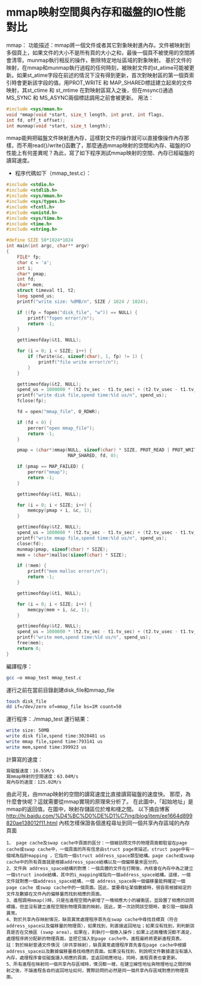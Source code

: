 # mmap映射空間與內存和磁盤的IO性能對比


mmap：
功能描述：mmap將一個文件或者其它對象映射進內存。文件被映射到多個頁上，如果文件的大小不是所有頁的大小之和，最後一個頁不被使用的空間將會清零。munmap執行相反的操作，刪除特定地址區域的對象映射。 基於文件的映射，在mmap和munmap執行過程的任何時刻，被映射文件的st_atime可能被更新。如果st_atime字段在前述的情況下沒有得到更新，首次對映射區的第一個頁索引時會更新該字段的值。用PROT_WRITE 和 MAP_SHARED標誌建立起來的文件映射，其st_ctime 和 st_mtime
在對映射區寫入之後，但在msync()通過MS_SYNC 和 MS_ASYNC兩個標誌調用之前會被更新。
用法：

```c
#include <sys/mman.h>
void *mmap(void *start, size_t length, int prot, int flags,
int fd, off_t offset);
int munmap(void *start, size_t length);
```

mmap能夠把磁盤文件映射進內存，這樣對文件的操作就可以直接像操作內存那樣，而不用read()/write()函數了，那麼通過mmap映射的空間和內存、磁盤的IO性能上有何差異呢？為此，寫了如下程序測試mmap映射的空間、內存已經磁盤的讀寫速度。

- 程序代碼如下（mmap_test.c）：


```c
#include <stdio.h>
#include <stdlib.h>
#include <sys/mman.h>
#include <sys/types.h>
#include <fcntl.h>
#include <unistd.h>
#include <sys/time.h>
#include <time.h>
#include <string.h>

#define SIZE 50*1024*1024
int main(int argc, char** argv)
{
    FILE* fp;
    char c = 'a';
    int i;
    char* pmap;
    int fd;
    char* mem;
    struct timeval t1, t2;
    long spend_us;
    printf("write size: %dMB/n", SIZE / 1024 / 1024);

    if ((fp = fopen("disk_file", "w")) == NULL) {
        printf("fopen error!/n");
        return -1;
    }

    gettimeofday(&t1, NULL);

    for (i = 0; i < SIZE; i++) {
        if (fwrite(&c, sizeof(char), 1, fp) != 1) {
            printf("file write error!/n");
        }
    }

    gettimeofday(&t2, NULL);
    spend_us = 1000000 * (t2.tv_sec - t1.tv_sec) + (t2.tv_usec - t1.tv_usec);
    printf("write disk file,spend time:%ld us/n", spend_us);
    fclose(fp);

    fd = open("mmap_file", O_RDWR);

    if (fd < 0) {
        perror("open mmap_file");
        return -1;
    }

    pmap = (char*)mmap(NULL, sizeof(char) * SIZE, PROT_READ | PROT_WRITE,
                       MAP_SHARED, fd, 0);

    if (pmap == MAP_FAILED) {
        perror("mmap");
        return -1;
    }

    gettimeofday(&t1, NULL);

    for (i = 0; i < SIZE; i++) {
        memcpy(pmap + i, &c, 1);
    }

    gettimeofday(&t2, NULL);
    spend_us = 1000000 * (t2.tv_sec - t1.tv_sec) + (t2.tv_usec - t1.tv_usec);
    printf("write mmap file,spend time:%ld us/n", spend_us);
    close(fd);
    munmap(pmap, sizeof(char) * SIZE);
    mem = (char*)malloc(sizeof(char) * SIZE);

    if (!mem) {
        printf("mem malloc error!/n");
        return -1;
    }

    gettimeofday(&t1, NULL);

    for (i = 0; i < SIZE; i++) {
        memcpy(mem + i, &c, 1);
    }

    gettimeofday(&t2, NULL);
    spend_us = 1000000 * (t2.tv_sec - t1.tv_sec) + (t2.tv_usec - t1.tv_usec);
    printf("write mem,spend time:%ld us/n", spend_us);
    free(mem);
    return 0;
}
```

編譯程序：
```sh
gcc –o mmap_test mmap_test.c
```

運行之前在當前目錄創建disk_file和mmap_file

```sh
touch disk_file
dd if=/dev/zero of=mmap_file bs=1M count=50
```

運行程序：./mmap_test
運行結果：

```sh
write size: 50MB
write disk file,spend time:3020481 us
write mmap file,spend time:793141 us
write mem,spend time:399923 us
```

計算寫的速度：

```sh
寫磁盤速度：16.55M/s
寫mmap映射的空間速度：63.04M/s
寫內存的速度：125.02M/s
```

由此可見，由mmap映射的空間的讀寫速度比直接讀寫磁盤的速度快。
那麼，為什麼會快呢？這就需要從mmap實現的原理來分析了。
在此圖中，「起始地址」是mmap的返回值。在圖中，映射存儲區位於堆和棧之間。
以下摘自博客
http://hi.baidu.com/%D4%BC%D0%DE%D1%C7ing/blog/item/ee1664d899820ae138012f11.html
內核怎樣保證各個進程尋址到同一個共享內存區域的內存頁面

```
1、 page cache及swap cache中頁面的區分：一個被訪問文件的物理頁面都駐留在page cache或swap cache中，一個頁面的所有信息由struct page來描述。struct page中有一個域為指針mapping ，它指向一個struct address_space類型結構。page cache或swap cache中的所有頁面就是根據address_space結構以及一個偏移量來區分的。
2、文件與 address_space結構的對應：一個具體的文件在打開後，內核會在內存中為之建立一個struct inode結構，其中的i_mapping域指向一個address_space結構。這樣，一個文件就對應一個address_space結構，一個 address_space與一個偏移量能夠確定一個page cache 或swap cache中的一個頁面。因此，當要尋址某個數據時，很容易根據給定的文件及數據在文件內的偏移量而找到相應的頁面。
3、進程調用mmap()時，只是在進程空間內新增了一塊相應大小的緩衝區，並設置了相應的訪問標識，但並沒有建立進程空間到物理頁面的映射。因此，第一次訪問該空間時，會引發一個缺頁異常。
4、對於共享內存映射情況，缺頁異常處理程序首先在swap cache中尋找目標頁（符合address_space以及偏移量的物理頁），如果找到，則直接返回地址；如果沒有找到，則判斷該頁是否在交換區 (swap area)，如果在，則執行一個換入操作；如果上述兩種情況都不滿足，處理程序將分配新的物理頁面，並把它插入到page cache中。進程最終將更新進程頁表。
註：對於映射普通文件情況（非共享映射），缺頁異常處理程序首先會在page cache中根據address_space以及數據偏移量尋找相應的頁面。如果沒有找到，則說明文件數據還沒有讀入內存，處理程序會從磁盤讀入相應的頁面，並返回相應地址，同時，進程頁表也會更新。
5、所有進程在映射同一個共享內存區域時，情況都一樣，在建立線性地址與物理地址之間的映射之後，不論進程各自的返回地址如何，實際訪問的必然是同一個共享內存區域對應的物理頁面。
```